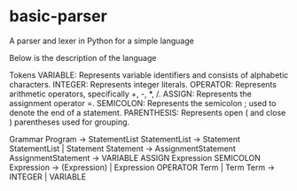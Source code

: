 # basic-parser
A parser and lexer in Python for a simple language

Below is the description of the language

Tokens
VARIABLE: Represents variable identifiers and consists of alphabetic characters.
INTEGER: Represents integer literals.
OPERATOR: Represents arithmetic operators, specifically +, -, *, /.
ASSIGN: Represents the assignment operator =.
SEMICOLON: Represents the semicolon ; used to denote the end of a statement.
PARENTHESIS: Represents open ( and close ) parentheses used for grouping.

Grammar
Program -> StatementList
StatementList -> Statement StatementList | Statement
Statement -> AssignmentStatement
AssignmentStatement -> VARIABLE ASSIGN Expression SEMICOLON
Expression -> (Expression) | Expression OPERATOR Term | Term
Term -> INTEGER | VARIABLE
